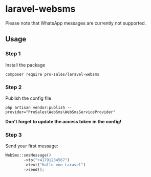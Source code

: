 # laravel-websms

Please note that WhatsApp messages are currently not supported.

## Usage

### Step 1

Install the package

```
composer require pro-sales/laravel-websms
```

### Step 2

Publish the config file

```
php artisan vendor:publish --provider="ProSales\WebSms\WebSmsServiceProvider"
```

**Don't forget to update the access token in the config!**

### Step 3

Send your first message:

``` php
WebSms::smsMessage()
        ->to("+41791234567")
        ->text("Hallo von Laravel")
        ->send();
```